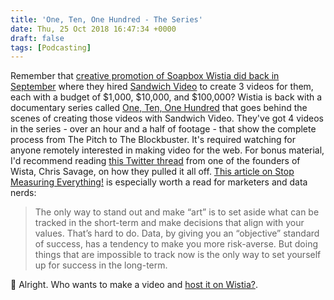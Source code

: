 ```yaml
---
title: 'One, Ten, One Hundred - The Series'
date: Thu, 25 Oct 2018 16:47:34 +0000
draft: false
tags: [Podcasting]
---
```


Remember that [creative promotion of Soapbox Wistia did back in September](http://www.lemonproductions.ca/wistias-creative-promotion-of-soapbox/) where they hired [Sandwich Video](https://sandwichvideo.com/) to create 3 videos for them, each with a budget of $1,000, $10,000, and $100,000? Wistia is back with a documentary series called [One, Ten, One Hundred](https://wistia.com/series/one-ten-one-hundred) that goes behind the scenes of creating those videos with Sandwich Video. They've got 4 videos in the series - over an hour and a half of footage - that show the complete process from The Pitch to The Blockbuster. It's required watching for anyone remotely interested in making video for the web. For bonus material, I'd recommend reading [this Twitter thread](https://twitter.com/csavage/status/1055468554991079424) from one of the founders of Wista, Chris Savage, on how they pulled it all off. [This article on Stop Measuring Everything!](https://savagethoughts.com/stop-measuring-everything-8adb1118e0e5) is especially worth a read for marketers and data nerds:

> The only way to stand out and make “art” is to set aside what can be tracked in the short-term and make decisions that align with your values. That’s hard to do. Data, by giving you an “objective” standard of success, has a tendency to make you more risk-averse. But doing things that are impossible to track now is the only way to set yourself up for success in the long-term.

🎥 Alright. Who wants to make a video and [host it on Wistia?](https://wistia.com).